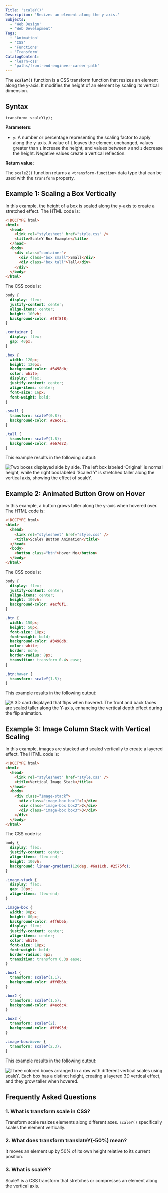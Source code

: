 ```yaml
---
Title: 'scaleY()'
Description: 'Resizes an element along the y-axis.'
Subjects:
  - 'Web Design'
  - 'Web Development'
Tags:
  - 'Animation'
  - 'CSS'
  - 'Functions'
  - 'Transform'
CatalogContent:
  - 'learn-css'
  - 'paths/front-end-engineer-career-path'
---
```


The **`scaleY()`** function is a CSS transform function that resizes an element along the y-axis. It modifies the height of an element by scaling its vertical dimension.

## Syntax

```pseudo
transform: scaleY(y);
```

**Parameters:**

- `y`: A number or percentage representing the scaling factor to apply along the y-axis. A value of `1` leaves the element unchanged, values greater than `1` increase the height, and values between `0` and `1` decrease the height. Negative values create a vertical reflection.

**Return value:**

The `scaleZ()` function returns a `<transform-function>` data type that can be used with the `transform` property.

## Example 1: Scaling a Box Vertically

In this example, the height of a box is scaled along the y-axis to create a stretched effect. The HTML code is:

```html
<!DOCTYPE html>
<html>
  <head>
    <link rel="stylesheet" href="style.css" />
    <title>ScaleY Box Example</title>
  </head>
  <body>
    <div class="container">
      <div class="box small">Small</div>
      <div class="box tall">Tall</div>
    </div>
  </body>
</html>
```

The CSS code is:

```css
body {
  display: flex;
  justify-content: center;
  align-items: center;
  height: 100vh;
  background-color: #f8f8f8;
}

.container {
  display: flex;
  gap: 40px;
}

.box {
  width: 120px;
  height: 120px;
  background-color: #3498db;
  color: white;
  display: flex;
  justify-content: center;
  align-items: center;
  font-size: 16px;
  font-weight: bold;
}

.small {
  transform: scaleY(0.8);
  background-color: #2ecc71;
}

.tall {
  transform: scaleY(1.8);
  background-color: #e67e22;
}
```

This example results in the following output:

![Two boxes displayed side by side. The left box labeled ‘Original’ is normal height, while the right box labeled ‘Scaled Y’ is stretched taller along the vertical axis, showing the effect of scaleY.](https://raw.githubusercontent.com/Codecademy/docs/main/media/scaleY1.png)

## Example 2: Animated Button Grow on Hover

In this example, a button grows taller along the y-axis when hovered over. The HTML code is:

```html
<!DOCTYPE html>
<html>
  <head>
    <link rel="stylesheet" href="style.css" />
    <title>ScaleY Button Animation</title>
  </head>
  <body>
    <button class="btn">Hover Me</button>
  </body>
</html>
```

The CSS code is:

```css
body {
  display: flex;
  justify-content: center;
  align-items: center;
  height: 100vh;
  background-color: #ecf0f1;
}

.btn {
  width: 150px;
  height: 50px;
  font-size: 18px;
  font-weight: bold;
  background-color: #3498db;
  color: white;
  border: none;
  border-radius: 8px;
  transition: transform 0.4s ease;
}

.btn:hover {
  transform: scaleY(1.5);
}
```

This example results in the following output:

![A 3D card displayed that flips when hovered. The front and back faces are scaled taller along the Y-axis, enhancing the vertical depth effect during the flip animation.](https://raw.githubusercontent.com/Codecademy/docs/main/media/scaleY2.gif)

## Example 3: Image Column Stack with Vertical Scaling

In this example, images are stacked and scaled vertically to create a layered effect. The HTML code is:

```html
<!DOCTYPE html>
<html>
  <head>
    <link rel="stylesheet" href="style.css" />
    <title>Vertical Image Stack</title>
  </head>
  <body>
    <div class="image-stack">
      <div class="image-box box1">1</div>
      <div class="image-box box2">2</div>
      <div class="image-box box3">3</div>
    </div>
  </body>
</html>
```

The CSS code is:

```css
body {
  display: flex;
  justify-content: center;
  align-items: flex-end;
  height: 100vh;
  background: linear-gradient(120deg, #6a11cb, #2575fc);
}

.image-stack {
  display: flex;
  gap: 20px;
  align-items: flex-end;
}

.image-box {
  width: 80px;
  height: 80px;
  background-color: #ff6b6b;
  display: flex;
  justify-content: center;
  align-items: center;
  color: white;
  font-size: 18px;
  font-weight: bold;
  border-radius: 6px;
  transition: transform 0.3s ease;
}

.box1 {
  transform: scaleY(1.1);
  background-color: #ff6b6b;
}

.box2 {
  transform: scaleY(1.5);
  background-color: #4ecdc4;
}

.box3 {
  transform: scaleY(2);
  background-color: #ffd93d;
}

.image-box:hover {
  transform: scaleY(2.3);
}
```

This example results in the following output:

![Three colored boxes arranged in a row with different vertical scales using scaleY. Each box has a distinct height, creating a layered 3D vertical effect, and they grow taller when hovered.](https://raw.githubusercontent.com/Codecademy/docs/main/media/scaleY3.gif)

## Frequently Asked Questions

### 1. What is transform scale in CSS?

Transform scale resizes elements along different axes. `scaleY()` specifically scales the element vertically.

### 2. What does transform translateY(-50%) mean?

It moves an element up by 50% of its own height relative to its current position.

### 3. What is scaleY?

ScaleY is a CSS transform that stretches or compresses an element along the vertical axis.
